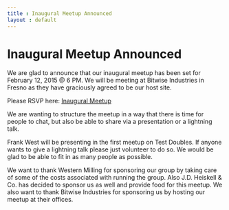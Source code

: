 ```yaml
---
title : Inaugural Meetup Announced
layout : default
---
```


Inaugural Meetup Announced
=======

We are glad to announce that our inaugural meetup has been set for February 12,
2015 @ 6 PM. We will be meeting at Bitwise Industries in Fresno as they have
graciously agreed to be our host site.

Please RSVP here: <a
href="http://www.meetup.com/CenCal-Ruby/events/219945760/" alt="Inaugural
Meetup">Inaugural Meetup</a>

We are wanting to structure the meetup in a way that there is time for people to
chat, but also be able to share via a presentation or a lightning talk.

Frank West will be presenting in the first meetup on Test Doubles. If anyone
wants to give a lightning talk please just volunteer to do so. We would be glad
to be able to fit in as many people as possible.

We want to thank Western Milling for sponsoring our group by taking care of
some of the costs associated with running the group. Also J.D. Heiskell & Co.
has decided to sponsor us as well and provide food for this meetup. We also want
to thank Bitwise Industries for sponsoring us by hosting our meetup at their
offices.
